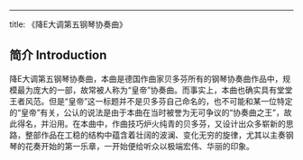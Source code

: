 ---
title: 《降E大调第五钢琴协奏曲》
## 简介 Introduction
降E大调第五钢琴协奏曲，本曲是德国作曲家贝多芬所有的钢琴协奏曲作品中，规模最为庞大的一部，故常被人称为“皇帝”协奏曲。而事实上，本曲也确实具有堂堂王者风范。但是“皇帝”这一标题并不是贝多芬自己命名的，也不可能和某一位特定的“皇帝”有关，公认的说法是由于本曲在当时被誉为无可争议的“协奏曲之王”，故此得名，并沿用。在本曲中，作曲技巧炉火纯青的贝多芬，又设计出众多崭新的思路，整部作品在工稳的结构中蕴含着壮阔的波澜、变化无穷的旋律，尤其以主奏钢琴的花奏开始的第一乐章，一开始便给听众以极端宏伟、华丽的印象。

